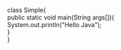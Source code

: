 class Simple{  
    public static void main(String args[]){  
     System.out.println("Hello Java");  
    }  
}  



